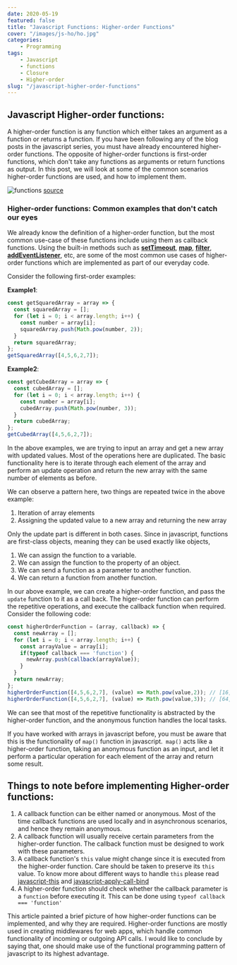 ```yaml
---
date: 2020-05-19
featured: false
title: "Javascript Functions: Higher-order Functions"
cover: "/images/js-ho/ho.jpg"
categories: 
    - Programming
tags:
    - Javascript
    - functions
    - Closure
    - Higher-order
slug: "/javascript-higher-order-functions"
---
```


## Javascript Higher-order functions:

A higher-order function is any function which either takes an argument as a function or returns a function. If you have been following any of the blog posts in the javascript series, you must have already encountered higher-order functions. The opposite of higher-order functions is first-order functions, which don't take any functions as arguments or return functions as output. In this post, we will look at some of the common scenarios higher-order functions are used, and how to implement them.

![functions](/images/js-abc/functions.png)
[source](https://pixabay.com/photos/learn-mathematics-child-girl-2405206/)

### Higher-order functions: Common examples that don't catch our eyes

We already know the definition of a higher-order function, but the most common use-case of these functions include using them as callback functions. Using the built-in methods such as [**setTimeout**](https://www.w3schools.com/jsref/met_win_settimeout.asp), [**map**](https://developer.mozilla.org/en-US/docs/Web/JavaScript/Reference/Global_Objects/Map), [**filter**](https://developer.mozilla.org/en-US/docs/Web/JavaScript/Reference/Global_Objects/Array/filter), [**addEventListener**](https://developer.mozilla.org/en-US/docs/Web/API/EventTarget/addEventListener), etc, are some of the most common use cases of higher-order functions which are implemented as part of our everyday code.

Consider the following first-order examples: 

**Example1**:
```javascript
const getSquaredArray = array => {
  const squaredArray = [];
  for (let i = 0; i < array.length; i++) {
    const number = array[i];
    squaredArray.push(Math.pow(number, 2));
  }
  return squaredArray;
};
getSquaredArray([4,5,6,2,7]);
```
**Example2**: 
```javascript
const getCubedArray = array => {
  const cubedArray = [];
  for (let i = 0; i < array.length; i++) {
    const number = array[i];
    cubedArray.push(Math.pow(number, 3));
  }
  return cubedArray;
};
getCubedArray([4,5,6,2,7]);
```

In the above examples, we are trying to input an array and get a new array with updated values. Most of the operations here are duplicated. The basic functionality here is to iterate through each element of the array and perform an update operation and return the new array with the same number of elements as before.

We can observe a pattern here, two things are repeated twice in the above example:
1. Iteration of array elements
2. Assigning the updated value to a new array and returning the new array

Only the update part is different in both cases. Since in javascript, functions are first-class objects, meaning they can be used exactly like objects,
1. We can assign the function to a variable.
2. We can assign the function to the property of an object.
3. We can send a function as a parameter to another function.
4. We can return a function from another function.

In our above example, we can create a higher-order function, and pass the `update` function to it as a call back. The higer-order function can perform the repetitive operations, and execute the callback function when required. Consider the following code:

```javascript
const higherOrderFunction = (array, callback) => {
  const newArray = [];
  for (let i = 0; i < array.length; i++) {
    const arrayValue = array[i];
    if(typeof callback === 'function') {
      newArray.push(callback(arrayValue));
    }
  }
  return newArray;
};
higherOrderFunction([4,5,6,2,7], (value) => Math.pow(value,2)); // [16, 25, 36, 4, 49]
higherOrderFunction([4,5,6,2,7], (value) => Math.pow(value,3)); // [64, 125, 216, 8, 343]
```

We can see that most of the repetitive functionality is abstracted by the higher-order function, and the anonymous function handles the local tasks.

If you have worked with arrays in javascript before, you must be aware that this is the functionality of `map()` function in javascript.` map()` acts like a higher-order function, taking an anonymous function as an input, and let it perform a particular operation for each element of the array and return some result.

## Things to note before implementing Higher-order functions:

1. A callback function can be either named or anonymous. Most of the time callback functions are used locally and in asynchronous scenarios, and hence they remain anonymous.
2. A callback function will usually receive certain parameters from the higher-order function. The callback function must be designed to work with these parameters.
3. A callback function's `this` value might change since it is executed from the higher-order function. Care should be taken to preserve its `this` value. To know more about different ways to handle `this` please read [javascript-this](/javascript-understanding-this) and [javascript-apply-call-bind](/javascripts-abc-apply-bind-and-call)
4. A higher-order function should check whether the callback parameter is a `function` before executing it. This can be done using `typeof callback === 'function'`

This article painted a brief picture of how higher-order functions can be implemented, and why they are required. Higher-order functions are mostly used in creating middlewares for web apps, which handle common functionality of incoming or outgoing API calls. I would like to conclude by saying that, one should make use of the functional programming pattern of javascript to its highest advantage.